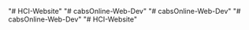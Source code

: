 "# HCI-Website" 
"# cabsOnline-Web-Dev" 
"# cabsOnline-Web-Dev" 
"# cabsOnline-Web-Dev" 
"# HCI-Website" 
